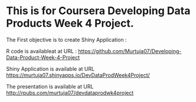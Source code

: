 # This is for Coursera Developing Data Products Week 4 Project.

The First objective is to create Shiny Application :

R code is availableat at URL : https://github.com/Murtuja07/Developing-Data-Product-Week-4-Project

Shiny Application is available at URL https://murtuja07.shinyapps.io/DevDataProdWeek4Project/

The presentation is available at URL http://rpubs.com/murtuja07/devdataprodwk4project

